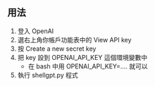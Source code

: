
## 用法

1. 登入 OpenAI
2. 選右上角你帳戶功能表中的 View API key
3. 按 Create a new secret key
4. 把 key 設到 OPENAI_API_KEY 這個環境變數中
    * 在 bash 中用 OPENAI_API_KEY=.... 就可以
5. 執行 shellgpt.py 程式
